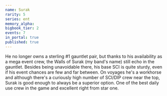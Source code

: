 ```yaml
---
name: Surak
rarity: 5
series: ent
memory_alpha:
bigbook_tier: 2
events: 7
in_portal: true
published: true
---
```


He no longer owns a sterling #1 gauntlet pair, but thanks to his availability as a mega event crew, the Walls of Surak (my band's name) still echo in the gauntlet. Besides being unavoidable there, his base SCI is quite sturdy, even if his event chances are few and far between. On voyages he's a workhorse and although there's a curiously high number of SCI/DIP crew near the top, Surak is good enough to always be a superior option. One of the best daily use crew in the game and excellent right from star one.
